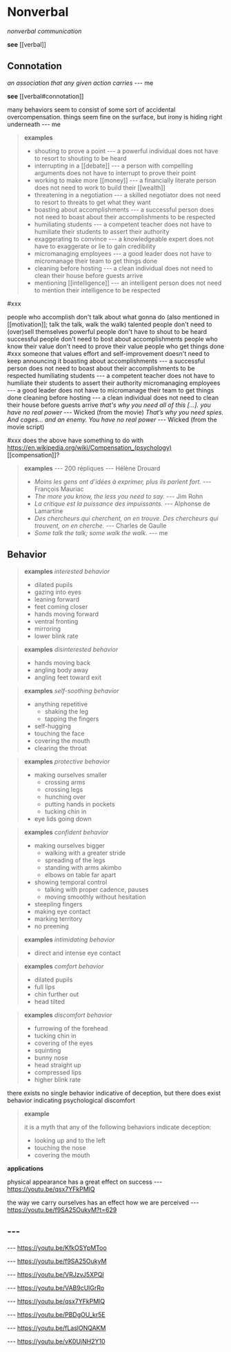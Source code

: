 # Nonverbal

_nonverbal communication_

**see** [[verbal]]

## Connotation

_an association that any given action carries_ --- me

**see** [[verbal#connotation]]

many behaviors seem to consist of some sort of accidental overcompensation. things seem fine on the surface, but irony is hiding right underneath --- me

> **examples**
>
> - shouting to prove a point --- a powerful individual does not have to resort to shouting to be heard
> - interrupting in a [[debate]] --- a person with compelling arguments does not have to interrupt to prove their point
> - working to make more [[money]] --- a financially literate person does not need to work to build their [[wealth]]
> - threatening in a negotiation --- a skilled negotiator does not need to resort to threats to get what they want
> - boasting about accomplishments --- a successful person does not need to boast about their accomplishments to be respected
> - humiliating students --- a competent teacher does not have to humiliate their students to assert their authority
> - exaggerating to convince --- a knowledgeable expert does not have to exaggerate or lie to gain credibility
> - micromanaging employees --- a good leader does not have to micromanage their team to get things done
> - cleaning before hosting --- a clean individual does not need to clean their house before guests arrive
> - mentioning [[intelligence]] --- an intelligent person does not need to mention their intelligence to be respected

#xxx

people who accomplish don't talk about what gonna do (also mentioned in [[motivation]]; talk the talk, walk the walk)
talented people don't need to (over)sell themselves
powerful people don't have to shout to be heard
successful people don't need to bost about accomplishments
people who know their value don't need to prove their value
people who get things done #xxx
someone that values effort and self-improvement doesn't need to keep announcing it
boasting about accomplishments --- a successful person does not need to boast about their accomplishments to be respected
humiliating students --- a competent teacher does not have to humiliate their students to assert their authority
micromanaging employees --- a good leader does not have to micromanage their team to get things done
cleaning before hosting --- a clean individual does not need to clean their house before guests arrive
_that's why you need all of this [...]. you have no real power_ --- Wicked (from the movie)
_That’s why you need spies. And cages... and an enemy. You have no real power_ --- Wicked (from the movie script)

#xxx does the above have something to do with <https://en.wikipedia.org/wiki/Compensation_(psychology)> [[compensation]]?

> **examples** --- 200 répliques --- Hélène Drouard
>
> - _Moins les gens ont d'idées à exprimer, plus ils parlent fort._ --- François Mauriac
> - _The more you know, the less you need to say._ --- Jim Rohn
> - _La critique est la puissance des impuissants._ --- Alphonse de Lamartine
> - _Des chercheurs qui cherchent, on en trouve. Des chercheurs qui trouvent, on en cherche._ --- Charles de Gaulle
> - _Some talk the talk; some walk the walk._ --- me

## Behavior

> **examples** _interested behavior_
>
> - dilated pupils
> - gazing into eyes
> - leaning forward
> - feet coming closer
> - hands moving forward
> - ventral fronting
> - mirroring
> - lower blink rate

> **examples** _disinterested behavior_
>
> - hands moving back
> - angling body away
> - angling feet toward exit

> **examples** _self-soothing behavior_
>
> - anything repetitive
>   - shaking the leg
>   - tapping the fingers
> - self-hugging
> - touching the face
> - covering the mouth
> - clearing the throat

> **examples** _protective behavior_
>
> - making ourselves smaller
>   - crossing arms
>   - crossing legs
>   - hunching over
>   - putting hands in pockets
>   - tucking chin in
> - eye lids going down

> **examples** _confident behavior_
>
> - making ourselves bigger
>   - walking with a greater stride
>   - spreading of the legs
>   - standing with arms akimbo
>   - elbows on table far apart
> - showing temporal control
>   - talking with proper cadence, pauses
>   - moving smoothly without hesitation
> - steepling fingers
> - making eye contact
> - marking territory
> - no preening

> **examples** _intimidating behavior_
>
> - direct and intense eye contact

> **examples** _comfort behavior_
>
> - dilated pupils
> - full lips
> - chin further out
> - head tilted

> **examples** _discomfort behavior_
>
> - furrowing of the forehead
> - tucking chin in
> - covering of the eyes
> - squinting
> - bunny nose
> - head straight up
> - compressed lips
> - higher blink rate

there exists no single behavior indicative of deception, but there does exist behavior indicating psychological discomfort

> **example**
>
> it is a myth that any of the following behaviors indicate deception:
>
> - looking up and to the left
> - touching the nose
> - covering the mouth

**applications**

physical appearance has a great effect on success --- <https://youtu.be/qsx7YFkPMlQ>

the way we carry ourselves has an effect how we are perceived --- <https://youtu.be/f9SA25OukyM?t=629>

## ---

--- <https://youtu.be/KfkOSYpMToo>

--- <https://youtu.be/f9SA25OukyM>

--- <https://youtu.be/VRJzvJ5XPQI>

--- <https://youtu.be/VAB9cUlGrRo>

--- <https://youtu.be/qsx7YFkPMlQ>

--- <https://youtu.be/PBDgOU_kr5E>

--- <https://youtu.be/fLaslONQAKM>

--- <https://youtu.be/vK0UjNH2Y10>
